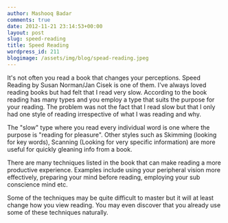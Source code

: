 ```yaml
---
author: Mashooq Badar
comments: true
date: 2012-11-21 23:14:53+00:00
layout: post
slug: speed-reading
title: Speed Reading
wordpress_id: 211
blogimage: /assets/img/blog/spead-reading.jpeg
---
```


It's not often you read a book that changes your perceptions. Speed Reading by Susan Norman/Jan Cisek is one of them. I've always loved reading books but had felt that I read very slow. According to the book reading has many types and you employ a type that suits the purpose for your reading. The problem was not the fact that I read slow but that I only had one style of reading irrespective of what I was reading and why.

The "slow" type where you read every individual word is one where the purpose is "reading for pleasure". Other styles such as Skimming (looking for key words), Scanning (Looking for very specific information) are more useful for quickly gleaning info from a book. 

There are many techniques listed in the book that can make reading a more productive experience. Examples include using your peripheral vision more effectively, preparing your mind before reading, employing your sub conscience mind etc.

Some of the techniques may be quite difficult to master but it will at least change how you view reading. You may even discover that you already use some of these techniques naturally.




